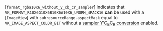 [`format_rgba10x6_without_y_cb_cr_sampler`] indicates that
`VK_FORMAT_R10X6G10X6B10X6A10X6_UNORM_4PACK16` **can**  be used with a
[`ImageView`] with `subresourceRange.aspectMask` equal to
`VK_IMAGE_ASPECT_COLOR_BIT` without a [sampler Y′C<sub>B</sub>C<sub>R</sub> conversion](https://www.khronos.org/registry/vulkan/specs/1.3-extensions/html/vkspec.html#samplers-YCbCr-conversion) enabled.